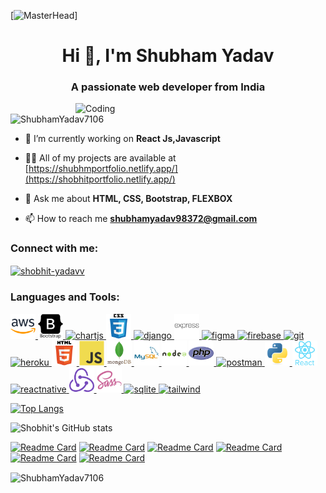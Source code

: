 [![MasterHead](https://thumbs.gfycat.com/CompleteSimplisticGrizzlybear-max-1mb.gif)]
<h1 align="center">Hi 👋, I'm Shubham Yadav</h1>
<h3 align="center">A passionate web developer from India</h3>
<img align="right" alt="Coding" width="400" src="https://cdn.dribbble.com/users/1162077/screenshots/3848914/programmer.gif"/>

<p align="left"> <img src="https://komarev.com/ghpvc/?username=ShubhamYadav7106&label=Profile%20views&color=0e75b6&style=flat" alt="ShubhamYadav7106" /> </p>

- 🔭 I’m currently working on **React Js,Javascript**

- 👨‍💻 All of my projects are available at [https://shubhmportfolio.netlify.app/](https://shobhitportfolio.netlify.app/)

- 💬 Ask me about **HTML, CSS, Bootstrap, FLEXBOX**

- 📫 How to reach me **shubhamyadav98372@gmail.com**

<h3 align="left">Connect with me:</h3>
<p align="left">
<a href="https://linkedin.com/in/shubham-yadav-55452028b " target="blank"><img align="center" src="https://raw.githubusercontent.com/rahuldkjain/github-profile-readme-generator/master/src/images/icons/Social/linked-in-alt.svg" alt="shobhit-yadavv" height="30" width="40" /></a>

</p>

<h3 align="left">Languages and Tools:</h3>
<p align="left"> <a href="https://aws.amazon.com" target="_blank" rel="noreferrer"> <img src="https://raw.githubusercontent.com/devicons/devicon/master/icons/amazonwebservices/amazonwebservices-original-wordmark.svg" alt="aws" width="40" height="40"/> </a> <a href="https://getbootstrap.com" target="_blank" rel="noreferrer"> <img src="https://raw.githubusercontent.com/devicons/devicon/master/icons/bootstrap/bootstrap-plain-wordmark.svg" alt="bootstrap" width="40" height="40"/> </a> <a href="https://www.chartjs.org" target="_blank" rel="noreferrer"> <img src="https://www.chartjs.org/media/logo-title.svg" alt="chartjs" width="40" height="40"/> </a> <a href="https://www.w3schools.com/css/" target="_blank" rel="noreferrer"> <img src="https://raw.githubusercontent.com/devicons/devicon/master/icons/css3/css3-original-wordmark.svg" alt="css3" width="40" height="40"/> </a> <a href="https://www.djangoproject.com/" target="_blank" rel="noreferrer"> <img src="https://cdn.worldvectorlogo.com/logos/django.svg" alt="django" width="40" height="40"/> </a> <a href="https://expressjs.com" target="_blank" rel="noreferrer"> <img src="https://raw.githubusercontent.com/devicons/devicon/master/icons/express/express-original-wordmark.svg" alt="express" width="40" height="40"/> </a> <a href="https://www.figma.com/" target="_blank" rel="noreferrer"> <img src="https://www.vectorlogo.zone/logos/figma/figma-icon.svg" alt="figma" width="40" height="40"/> </a> <a href="https://firebase.google.com/" target="_blank" rel="noreferrer"> <img src="https://www.vectorlogo.zone/logos/firebase/firebase-icon.svg" alt="firebase" width="40" height="40"/> </a> <a href="https://git-scm.com/" target="_blank" rel="noreferrer"> <img src="https://www.vectorlogo.zone/logos/git-scm/git-scm-icon.svg" alt="git" width="40" height="40"/> </a> <a href="https://heroku.com" target="_blank" rel="noreferrer"> <img src="https://www.vectorlogo.zone/logos/heroku/heroku-icon.svg" alt="heroku" width="40" height="40"/> </a> <a href="https://www.w3.org/html/" target="_blank" rel="noreferrer"> <img src="https://raw.githubusercontent.com/devicons/devicon/master/icons/html5/html5-original-wordmark.svg" alt="html5" width="40" height="40"/> </a> <a href="https://developer.mozilla.org/en-US/docs/Web/JavaScript" target="_blank" rel="noreferrer"> <img src="https://raw.githubusercontent.com/devicons/devicon/master/icons/javascript/javascript-original.svg" alt="javascript" width="40" height="40"/> </a> <a href="https://www.mongodb.com/" target="_blank" rel="noreferrer"> <img src="https://raw.githubusercontent.com/devicons/devicon/master/icons/mongodb/mongodb-original-wordmark.svg" alt="mongodb" width="40" height="40"/> </a> <a href="https://www.mysql.com/" target="_blank" rel="noreferrer"> <img src="https://raw.githubusercontent.com/devicons/devicon/master/icons/mysql/mysql-original-wordmark.svg" alt="mysql" width="40" height="40"/> </a> <a href="https://nodejs.org" target="_blank" rel="noreferrer"> <img src="https://raw.githubusercontent.com/devicons/devicon/master/icons/nodejs/nodejs-original-wordmark.svg" alt="nodejs" width="40" height="40"/> </a> <a href="https://www.php.net" target="_blank" rel="noreferrer"> <img src="https://raw.githubusercontent.com/devicons/devicon/master/icons/php/php-original.svg" alt="php" width="40" height="40"/> </a> <a href="https://postman.com" target="_blank" rel="noreferrer"> <img src="https://www.vectorlogo.zone/logos/getpostman/getpostman-icon.svg" alt="postman" width="40" height="40"/> </a> <a href="https://www.python.org" target="_blank" rel="noreferrer"> <img src="https://raw.githubusercontent.com/devicons/devicon/master/icons/python/python-original.svg" alt="python" width="40" height="40"/> </a> <a href="https://reactjs.org/" target="_blank" rel="noreferrer"> <img src="https://raw.githubusercontent.com/devicons/devicon/master/icons/react/react-original-wordmark.svg" alt="react" width="40" height="40"/> </a> <a href="https://reactnative.dev/" target="_blank" rel="noreferrer"> <img src="https://reactnative.dev/img/header_logo.svg" alt="reactnative" width="40" height="40"/> </a> <a href="https://redux.js.org" target="_blank" rel="noreferrer"> <img src="https://raw.githubusercontent.com/devicons/devicon/master/icons/redux/redux-original.svg" alt="redux" width="40" height="40"/> </a> <a href="https://sass-lang.com" target="_blank" rel="noreferrer"> <img src="https://raw.githubusercontent.com/devicons/devicon/master/icons/sass/sass-original.svg" alt="sass" width="40" height="40"/> </a> <a href="https://www.sqlite.org/" target="_blank" rel="noreferrer"> <img src="https://www.vectorlogo.zone/logos/sqlite/sqlite-icon.svg" alt="sqlite" width="40" height="40"/> </a> <a href="https://tailwindcss.com/" target="_blank" rel="noreferrer"> <img src="https://www.vectorlogo.zone/logos/tailwindcss/tailwindcss-icon.svg" alt="tailwind" width="40" height="40"/> </a> </p>

[![Top Langs](https://github-readme-stats.vercel.app/api/top-langs/?username=ShubhamYadav7106&langs_count=8)](https://github.com/ShubhamYadav7106/github-readme-stats)
               
![Shobhit's GitHub stats](https://github-readme-stats.vercel.app/api?username=ShubhamYadav7106&show_icons=true&theme=radical&count_private=true) 

[![Readme Card](https://github-readme-stats.vercel.app/api/pin/?username=ShubhamYadav7106&repo=blockchain)](https://github.com/ShubhamYadav7106/github-readme-stats)
[![Readme Card](https://github-readme-stats.vercel.app/api/pin/?username=ShubhamYadav7106&repo=Blockchain-solidity-lottery-project)](https://github.com/ShubhamYadav7106/github-readme-stats)
[![Readme Card](https://github-readme-stats.vercel.app/api/pin/?username=ShubhamYadav7106&repo=NewsApp-ReactNative)](https://github.com/ShubhamYadav7106/github-readme-stats)
[![Readme Card](https://github-readme-stats.vercel.app/api/pin/?username=ShubhamYadav7106&repo=Mern-Stack-Nsspl)](https://github.com/ShubhamYadav7106/github-readme-stats)
[![Readme Card](https://github-readme-stats.vercel.app/api/pin/?username=ShubhamYadav7106&repo=pizza-shop-mern-stack)](https://github.com/ShubhamYadav7106/github-readme-stats)
[![Readme Card](https://github-readme-stats.vercel.app/api/pin/?username=ShubhamYadav7106&repo=Reactjs-firebase-Ecommerce-web-app)](https://github.com/ShubhamYadav7106/github-readme-stats)    

<p><img align="center" src="https://github-readme-streak-stats.herokuapp.com/?user=ShubhamYadav7106&" alt="ShubhamYadav7106" /></p>
